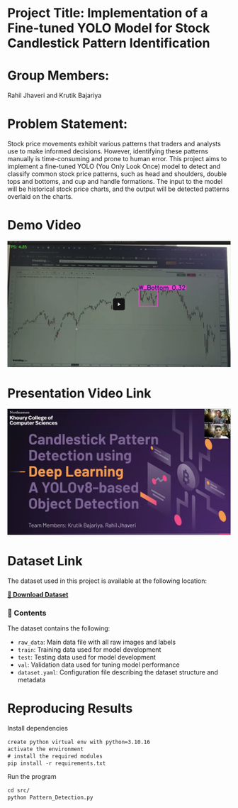 # Project Title: Implementation of a Fine-tuned YOLO Model for Stock Candlestick Pattern Identification

# Group Members: 
Rahil Jhaveri and Krutik Bajariya


# Problem Statement:
Stock price movements exhibit various patterns that traders and analysts use to make informed decisions. However, identifying these patterns manually is time-consuming and prone to human error. This project aims to implement a fine-tuned YOLO (You Only Look Once) model to detect and classify common stock price patterns, such as head and shoulders, double tops and bottoms, and cup and handle formations. The input to the model will be historical stock price charts, and the output will be detected patterns overlaid on the charts.

# Demo Video
[![Watch the video](Demo_Thumbnail.png)](https://drive.google.com/file/d/1uyz0cCfBZchSesqdDg8QN-RptX2NlR6O/view?usp=drive_link)

# Presentation Video Link
[![Watch the video](Presentation_Thumbnail.png)](https://drive.google.com/file/d/1Rk8qp6Oti3bfloX65UA2tJw_yR0WSopv/view?usp=sharing)

# Dataset Link
The dataset used in this project is available at the following location:

**[📎 Download Dataset](https://drive.google.com/drive/folders/1KKTvYTwWtxgQmVlzujrY67OdkGqzQiSv?usp=drive_link)**  

### 📁 Contents
The dataset contains the following:
- `raw_data`: Main data file with all raw images and labels
- `train`: Training data used for model development
- `test`: Testing data used for model development
- `val`: Validation data used for tuning model performance
- `dataset.yaml`: Configuration file describing the dataset structure and metadata


# Reproducing Results
Install dependencies
```
create python virtual env with python=3.10.16
activate the environment
# install the required modules
pip install -r requirements.txt
```

Run the program
```
cd src/
python Pattern_Detection.py
```
